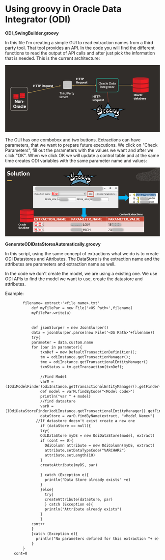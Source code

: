 # Using groovy in Oracle Data Integrator (ODI)


**ODI_SwingBuilder.groovy**

In this file I'm creating a simple GUI to read extraction names from a third party tool. That tool provides an API. In the code you will find the different functions to read
the output of API calls and after just pick the information that is needed. This is the current architecture:


![architecture](https://github.com/eloilopes/ODI/blob/main/architecture.png)


The GUI has one combobox and two buttons. Extractions can have parameters, that we want to prepare future executions. We click on "Check Parameters", fill out the parameters
with the values we want and after we click "OK". When we click OK we will update a control table and at the same time creates ODI variables with the same parameter name and values:


![solution](https://github.com/eloilopes/ODI/blob/main/Solution.png)



**GenerateODIDataStoresAutomatically.groovy**

In this script, using the same concept of extractions what we do is to create ODI Datastores and Attributes. The DataStore is the extraction name and the 
attributes are parameters and extraction name as well.

In the code we don't create the model, we are using a existing one. We use ODI APIs to find the model we want to use, create the datastore and attributes.

Example:

```
	    filename= extract+'<file_name>.txt'
            def myFilePar = new File('<OS Path>',filename)
            myFilePar.write(a)
           
            
            def jsonSlurper = new JsonSlurper()
            data = jsonSlurper.parse(new File('<OS Path>'+filename))  
            try{
            parameter = data.custom.name
            for (par in parameter){           
                txnDef = new DefaultTransactionDefinition();
                tm = odiInstance.getTransactionManager();
                tme = odiInstance.getTransactionalEntityManager()
                txnStatus = tm.getTransaction(txnDef);
                
                //Find Model
                varM = (IOdiModelFinder)odiInstance.getTransactionalEntityManager().getFinder(OdiModel.class);
                def model = varM.findByCode("<Model code>")
                println("var " + model)
                //find datastore    
                varD = (IOdiDataStoreFinder)odiInstance.getTransactionalEntityManager().getFinder(OdiDataStore.class);
                dataStore = varD.findByName(extract, "<Model Name>")
              //If datastore doesn't exist create a new one
                if (dataStore == null){
                try{
                OdiDataStore myDS = new OdiDataStore(model, extract)
                if (cont == 0){
                  OdiColumn attribute = new OdiColumn(myDS, extract)
                  attribute.setDataTypeCode("VARCHAR2")
                  attribute.setLength(10)
                }
                createAttribute(myDS, par)
                
                } catch (Exception e){
                  println("Data Store already exists" +e)
                }
                }else{
                  try{    
                  createAttribute(dataStore, par)
                  } catch (Exception e){
                  println("Attribute already exists")
                }
                }
            cont++
			}
			}catch (Exception e){
              println("No parameters defined for this extraction "+ e) 
            }
        } 
	cont=0
  ```
